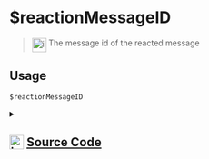 # $reactionMessageID
> <img align="top" src="https://upload.wikimedia.org/wikipedia/commons/thumb/e/e4/Infobox_info_icon.svg/160px-Infobox_info_icon.svg.png?20150409153300" alt="image" width="25" height="auto"> The message id of the reacted message
## Usage
```
$reactionMessageID
```
<details>
<summary>
    
## <img align="top" src="https://cdn4.iconfinder.com/data/icons/iconsimple-logotypes/512/github-512.png" alt="image" width="25" height="auto">  [Source Code](https://github.com/tryforge/ForgeScript-V2/blob/main/src/native/reactionMessageID.ts)
    
</summary>
    
```ts
import { NativeFunction, Return } from "../structures"

export default new NativeFunction({
    name: "$reactionMessageID",
    version: "1.0.0",
    description: "The message id of the reacted message",
    unwrap: true,
    execute(ctx) {
        return Return.success(ctx.reaction?.message.id)
    },
})

```
    
</details>